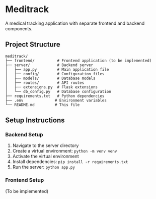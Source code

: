 # Meditrack

A medical tracking application with separate frontend and backend components.

## Project Structure

```
meditrack/
├── frontend/          # Frontend application (to be implemented)
├── server/            # Backend server
│   ├── app.py         # Main application file
│   ├── config/        # Configuration files
│   ├── models/        # Database models
│   ├── routes/        # API routes
│   ├── extensions.py  # Flask extensions
│   └── db_config.py   # Database configuration
├── requirements.txt   # Python dependencies
├── .env              # Environment variables
└── README.md         # This file
```

## Setup Instructions

### Backend Setup
1. Navigate to the server directory
2. Create a virtual environment: `python -m venv venv`
3. Activate the virtual environment
4. Install dependencies: `pip install -r requirements.txt`
5. Run the server: `python app.py`

### Frontend Setup
(To be implemented)
